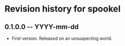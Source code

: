 # Revision history for spookel

## 0.1.0.0 -- YYYY-mm-dd

* First version. Released on an unsuspecting world.
